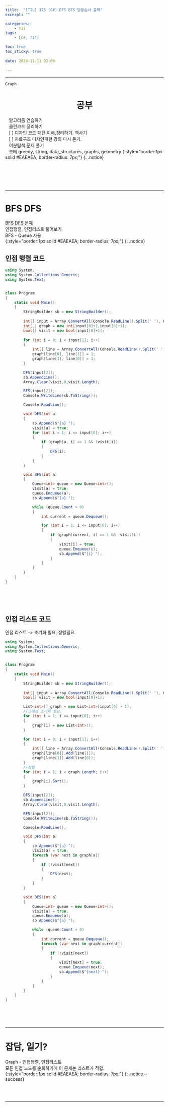 ```yaml
---
title:  "[TIL] 125 [C#] DFS BFS 방문순서 출력"
excerpt: ""

categories:
    - Til
tags:
    - [C#, TIL]

toc: true
toc_sticky: true
 
date: 2024-11-11 02:00

---
```

- - -

`Graph`

<center><H1>  공부 </H1></center>

&nbsp;&nbsp; 알고리즘 연습하기     
&nbsp;&nbsp; 클린코드 정리하기   
&nbsp;&nbsp; [ ] 디자인 코드 패턴 이해,정리하기. 책사기  
&nbsp;&nbsp; [ ] 자료구조 디자인패턴 강의 다시 듣기.   
&nbsp;&nbsp; 이분탐색 문제 풀기  
&nbsp;&nbsp; 코테 greedy, string, data_structures, graphs, geometry 
{:style="border:1px solid #EAEAEA; border-radius: 7px;"}
{: .notice}  


<br><br><br><br>
- - - 

# BFS DFS
[BFS DFS 문제](https://www.acmicpc.net/problem/1260)  
인접행렬, 인접리스트 풀어보기  
BFS - Queue 사용  
{:style="border:1px solid #EAEAEA; border-radius: 7px;"}
{: .notice}  

## 인접 행렬 코드

<div class="notice--primary" markdown="1"> 

```c# 
using System;
using System.Collections.Generic;
using System.Text;


class Program
{
    static void Main()
    {
        StringBuilder sb = new StringBuilder();
        
        int[] input = Array.ConvertAll(Console.ReadLine().Split(' '), Convert.ToInt32);
        int[,] graph = new int[input[0]+1,input[0]+1];
        bool[] visit = new bool[input[0]+1];
        
        for (int i = 0; i < input[1]; i++)
        {
            int[] line = Array.ConvertAll(Console.ReadLine().Split(' '), Convert.ToInt32);
            graph[line[0], line[1]] = 1;
            graph[line[1], line[0]] = 1;
        }

        DFS(input[2]);
        sb.AppendLine();
        Array.Clear(visit,0,visit.Length);

        BFS(input[2]);
        Console.WriteLine(sb.ToString());

        Console.ReadLine();

        void DFS(int a)
        {
            sb.Append($"{a} ");
            visit[a] = true;
            for (int i = 1; i <= input[0]; i++)
            {
                if (graph[a, i] == 1 && !visit[i])
                {
                    DFS(i);
                }
            }
        }

        void BFS(int a)
        {
            Queue<int> queue = new Queue<int>();
            visit[a] = true;
            queue.Enqueue(a);
            sb.Append($"{a} ");

            while (queue.Count > 0)
            {
                int current = queue.Dequeue();

                for (int i = 1; i <= input[0]; i++)
                {
                    if (graph[current, i] == 1 && !visit[i])
                    {
                        visit[i] = true;
                        queue.Enqueue(i);
                        sb.Append($"{i} ");
                    }
                }
            }
        }
    }
}

```
</div>

<br><br><br>

## 인접 리스트 코드
인접 리스트 -> 초기화 필요, 정렬필요.  

<div class="notice--primary" markdown="1"> 

```c# 
using System;
using System.Collections.Generic;
using System.Text;


class Program
{
    static void Main()
    {
        StringBuilder sb = new StringBuilder();
        
        int[] input = Array.ConvertAll(Console.ReadLine().Split(' '), Convert.ToInt32);
        bool[] visit = new bool[input[0]+1];

        List<int>[] graph = new List<int>[input[0] + 1];
        //그래프 초기화 필요.
        for (int i = 1; i <= input[0]; i++)
        {
            graph[i] = new List<int>();
        }

        for (int i = 0; i < input[1]; i++)
        {
            int[] line = Array.ConvertAll(Console.ReadLine().Split(' '), Convert.ToInt32);
            graph[line[0]].Add(line[1]);
            graph[line[1]].Add(line[0]);
        }
        //정렬 
        for (int i = 1; i < graph.Length; i++)
        {
            graph[i].Sort();
        }

        DFS(input[2]);
        sb.AppendLine();
        Array.Clear(visit,0,visit.Length);

        BFS(input[2]);
        Console.WriteLine(sb.ToString());

        Console.ReadLine();

        void DFS(int a)
        {
            sb.Append($"{a} ");
            visit[a] = true;
            foreach (var next in graph[a])
            {
                if (!visit[next])
                {
                    DFS(next);
                }
            }
        }

        void BFS(int a)
        {
            Queue<int> queue = new Queue<int>();
            visit[a] = true;
            queue.Enqueue(a);
            sb.Append($"{a} ");

            while (queue.Count > 0)
            {
                int current = queue.Dequeue();
                foreach (var next in graph[current])
                {
                    if (!visit[next])
                    {
                        visit[next] = true;
                        queue.Enqueue(next);
                        sb.Append($"{next} ");
                    }
                }
            }
        }
    }
}

```
</div>


<br><br><br>
- - - 


# 잡담, 일기?
Graph - 인접행렬, 인접리스트  
모든 인접 노드를 순회하기에 이 문제는 리스트가 적합.  
{:style="border:1px solid #EAEAEA; border-radius: 7px;"}
{: .notice--success}  


<br><br>
- - -